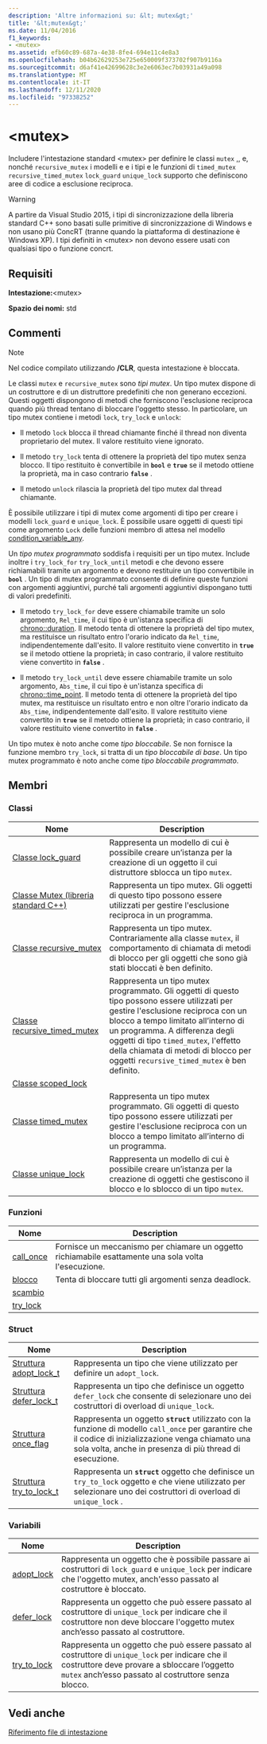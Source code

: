 ```yaml
---
description: 'Altre informazioni su: &lt; mutex&gt;'
title: '&lt;mutex&gt;'
ms.date: 11/04/2016
f1_keywords:
- <mutex>
ms.assetid: efb60c89-687a-4e38-8fe4-694e11c4e8a3
ms.openlocfilehash: b04b62629253e725e650009f373702f907b9116a
ms.sourcegitcommit: d6af41e42699628c3e2e6063ec7b03931a49a098
ms.translationtype: MT
ms.contentlocale: it-IT
ms.lasthandoff: 12/11/2020
ms.locfileid: "97338252"
---
```

# <a name="ltmutexgt"></a>&lt;mutex&gt;

Includere l'intestazione standard \<mutex> per definire le classi `mutex` ,, e, nonché `recursive_mutex` i modelli e e i tipi e le funzioni di `timed_mutex` `recursive_timed_mutex` `lock_guard` `unique_lock` supporto che definiscono aree di codice a esclusione reciproca.

> [!WARNING]
> A partire da Visual Studio 2015, i tipi di sincronizzazione della libreria standard C++ sono basati sulle primitive di sincronizzazione di Windows e non usano più ConcRT (tranne quando la piattaforma di destinazione è Windows XP). I tipi definiti in \<mutex> non devono essere usati con qualsiasi tipo o funzione concrt.

## <a name="requirements"></a>Requisiti

**Intestazione:**\<mutex>

**Spazio dei nomi:** std

## <a name="remarks"></a>Commenti

> [!NOTE]
> Nel codice compilato utilizzando **/CLR**, questa intestazione è bloccata.

Le classi `mutex` e `recursive_mutex` sono *tipi mutex*. Un tipo mutex dispone di un costruttore e di un distruttore predefiniti che non generano eccezioni. Questi oggetti dispongono di metodi che forniscono l'esclusione reciproca quando più thread tentano di bloccare l'oggetto stesso. In particolare, un tipo mutex contiene i metodi `lock`, `try_lock` e `unlock`:

- Il metodo `lock` blocca il thread chiamante finché il thread non diventa proprietario del mutex. Il valore restituito viene ignorato.

- Il metodo `try_lock` tenta di ottenere la proprietà del tipo mutex senza blocco. Il tipo restituito è convertibile in **`bool`** e **`true`** se il metodo ottiene la proprietà, ma in caso contrario **`false`** .

- Il metodo `unlock` rilascia la proprietà del tipo mutex dal thread chiamante.

È possibile utilizzare i tipi di mutex come argomenti di tipo per creare i modelli `lock_guard` e `unique_lock`. È possibile usare oggetti di questi tipi come argomento `Lock` delle funzioni membro di attesa nel modello [condition_variable_any](../standard-library/condition-variable-any-class.md).

Un *tipo mutex programmato* soddisfa i requisiti per un tipo mutex. Include inoltre i `try_lock_for` `try_lock_until` metodi e che devono essere richiamabili tramite un argomento e devono restituire un tipo convertibile in **`bool`** . Un tipo di mutex programmato consente di definire queste funzioni con argomenti aggiuntivi, purché tali argomenti aggiuntivi dispongano tutti di valori predefiniti.

- Il metodo `try_lock_for` deve essere chiamabile tramite un solo argomento, `Rel_time`, il cui tipo è un'istanza specifica di [chrono::duration](../standard-library/duration-class.md). Il metodo tenta di ottenere la proprietà del tipo mutex, ma restituisce un risultato entro l'orario indicato da `Rel_time`, indipendentemente dall'esito. Il valore restituito viene convertito in **`true`** se il metodo ottiene la proprietà; in caso contrario, il valore restituito viene convertito in **`false`** .

- Il metodo `try_lock_until` deve essere chiamabile tramite un solo argomento, `Abs_time`, il cui tipo è un'istanza specifica di [chrono::time_point](../standard-library/time-point-class.md). Il metodo tenta di ottenere la proprietà del tipo mutex, ma restituisce un risultato entro e non oltre l'orario indicato da `Abs_time`, indipendentemente dall'esito. Il valore restituito viene convertito in **`true`** se il metodo ottiene la proprietà; in caso contrario, il valore restituito viene convertito in **`false`** .

Un tipo mutex è noto anche come *tipo bloccabile*. Se non fornisce la funzione membro `try_lock`, si tratta di un *tipo bloccabile di base*. Un tipo mutex programmato è noto anche come *tipo bloccabile programmato*.

## <a name="members"></a>Membri

### <a name="classes"></a>Classi

|Nome|Description|
|-|-|
|[Classe lock_guard](../standard-library/lock-guard-class.md)|Rappresenta un modello di cui è possibile creare un’istanza per la creazione di un oggetto il cui distruttore sblocca un tipo `mutex`.|
|[Classe Mutex (libreria standard C++)](../standard-library/mutex-class-stl.md)|Rappresenta un tipo mutex. Gli oggetti di questo tipo possono essere utilizzati per gestire l'esclusione reciproca in un programma.|
|[Classe recursive_mutex](../standard-library/recursive-mutex-class.md)|Rappresenta un tipo mutex. Contrariamente alla classe `mutex`, il comportamento di chiamata di metodi di blocco per gli oggetti che sono già stati bloccati è ben definito.|
|[Classe recursive_timed_mutex](../standard-library/recursive-timed-mutex-class.md)|Rappresenta un tipo mutex programmato. Gli oggetti di questo tipo possono essere utilizzati per gestire l'esclusione reciproca con un blocco a tempo limitato all’interno di un programma. A differenza degli oggetti di tipo `timed_mutex`, l'effetto della chiamata di metodi di blocco per oggetti `recursive_timed_mutex` è ben definito.|
|[Classe scoped_lock](../standard-library/scoped-lock-class.md)||
|[Classe timed_mutex](../standard-library/timed-mutex-class.md)|Rappresenta un tipo mutex programmato. Gli oggetti di questo tipo possono essere utilizzati per gestire l'esclusione reciproca con un blocco a tempo limitato all’interno di un programma.|
|[Classe unique_lock](../standard-library/unique-lock-class.md)|Rappresenta un modello di cui è possibile creare un’istanza per la creazione di oggetti che gestiscono il blocco e lo sblocco di un tipo `mutex`.|

### <a name="functions"></a>Funzioni

|Nome|Description|
|-|-|
|[call_once](../standard-library/mutex-functions.md#call_once)|Fornisce un meccanismo per chiamare un oggetto richiamabile esattamente una sola volta l'esecuzione.|
|[blocco](../standard-library/mutex-functions.md#lock)|Tenta di bloccare tutti gli argomenti senza deadlock.|
|[scambio](../standard-library/mutex-functions.md#swap)||
|[try_lock](../standard-library/mutex-functions.md#try_lock)||

### <a name="structs"></a>Struct

|Nome|Description|
|-|-|
|[Struttura adopt_lock_t](../standard-library/adopt-lock-t-structure.md)|Rappresenta un tipo che viene utilizzato per definire un `adopt_lock`.|
|[Struttura defer_lock_t](../standard-library/defer-lock-t-structure.md)|Rappresenta un tipo che definisce un oggetto `defer_lock` che consente di selezionare uno dei costruttori di overload di `unique_lock`.|
|[Struttura once_flag](../standard-library/once-flag-structure.md)|Rappresenta un oggetto **`struct`** utilizzato con la funzione di modello `call_once` per garantire che il codice di inizializzazione venga chiamato una sola volta, anche in presenza di più thread di esecuzione.|
|[Struttura try_to_lock_t](../standard-library/try-to-lock-t-structure.md)|Rappresenta un **`struct`** oggetto che definisce un `try_to_lock` oggetto e che viene utilizzato per selezionare uno dei costruttori di overload di `unique_lock` .|

### <a name="variables"></a>Variabili

|Nome|Description|
|-|-|
|[adopt_lock](../standard-library/mutex-functions.md#adopt_lock)|Rappresenta un oggetto che è possibile passare ai costruttori di `lock_guard` e `unique_lock` per indicare che l'oggetto mutex, anch'esso passato al costruttore è bloccato.|
|[defer_lock](../standard-library/mutex-functions.md#defer_lock)|Rappresenta un oggetto che può essere passato al costruttore di `unique_lock` per indicare che il costruttore non deve bloccare l'oggetto mutex anch’esso passato al costruttore.|
|[try_to_lock](../standard-library/mutex-functions.md#try_to_lock)|Rappresenta un oggetto che può essere passato al costruttore di `unique_lock` per indicare che il costruttore deve provare a sbloccare l’oggetto `mutex` anch’esso passato al costruttore senza blocco.|

## <a name="see-also"></a>Vedi anche

[Riferimento file di intestazione](../standard-library/cpp-standard-library-header-files.md)
